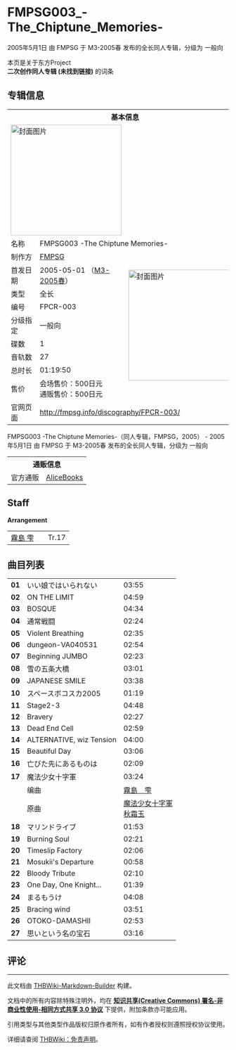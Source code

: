 # FMPSG003_-The_Chiptune_Memories-

<!-- source html: G:\repos\THBWiki-Markdown-Builder\THBWikiMarkdown\Temp\main\c\c9\ns0%3AFMPSG003_-The_Chiptune_Memories-.html -->

2005年5月1日 由 FMPSG 于 M3-2005春 发布的全长同人专辑，分级为 一般向

本页是关于东方Project  
 **二次创作同人专辑 (未找到链接)** 的词条

## 专辑信息

<table><tbody><tr><th colspan="3">基本信息</th></tr><tr><td class="cover-artwork-mobile" colspan="2"><a href="./文件-FMPSG003_-The_Chiptune_Memories-封面.jpg.md" class="image" title="封面图片"><img alt="封面图片" src="https://upload.thwiki.cc/thumb/3/30/FMPSG003_-The_Chiptune_Memories-%E5%B0%81%E9%9D%A2.jpg/252px-FMPSG003_-The_Chiptune_Memories-%E5%B0%81%E9%9D%A2.jpg" decoding="async" loading="lazy" width="252" height="252" srcset="https://upload.thwiki.cc/thumb/3/30/FMPSG003_-The_Chiptune_Memories-%E5%B0%81%E9%9D%A2.jpg/378px-FMPSG003_-The_Chiptune_Memories-%E5%B0%81%E9%9D%A2.jpg 1.5x, https://upload.thwiki.cc/thumb/3/30/FMPSG003_-The_Chiptune_Memories-%E5%B0%81%E9%9D%A2.jpg/504px-FMPSG003_-The_Chiptune_Memories-%E5%B0%81%E9%9D%A2.jpg 2x" data-file-width="696" data-file-height="696"></a></td>
</tr><tr><td class="label">名称</td><td colspan="2"> FMPSG003 -The Chiptune Memories- </td></tr><tr><td class="label">制作方</td><td><a href="./FMPSG.md" title="FMPSG">FMPSG</a></td><td class="cover-artwork" rowspan="9" style="min-width:252px;"><a href="./文件-FMPSG003_-The_Chiptune_Memories-封面.jpg.md" class="image" title="封面图片"><img alt="封面图片" src="https://upload.thwiki.cc/thumb/3/30/FMPSG003_-The_Chiptune_Memories-%E5%B0%81%E9%9D%A2.jpg/252px-FMPSG003_-The_Chiptune_Memories-%E5%B0%81%E9%9D%A2.jpg" decoding="async" loading="lazy" width="252" height="252" srcset="https://upload.thwiki.cc/thumb/3/30/FMPSG003_-The_Chiptune_Memories-%E5%B0%81%E9%9D%A2.jpg/378px-FMPSG003_-The_Chiptune_Memories-%E5%B0%81%E9%9D%A2.jpg 1.5x, https://upload.thwiki.cc/thumb/3/30/FMPSG003_-The_Chiptune_Memories-%E5%B0%81%E9%9D%A2.jpg/504px-FMPSG003_-The_Chiptune_Memories-%E5%B0%81%E9%9D%A2.jpg 2x" data-file-width="696" data-file-height="696"></a></td>
</tr><tr><td class="label">首发日期</td><td>2005-05-01&#160;（<a href="/展会作品列表?e=M3%2315">M3-2005春</a>）</td></tr><tr><td class="label">类型</td><td>全长</td></tr><tr><td class="label">编号</td><td>FPCR-003</td></tr><tr><td class="label">分级指定</td><td>一般向</td></tr><tr><td class="label">碟数</td><td>1</td></tr><tr><td class="label">音轨数</td><td>27</td></tr><tr><td class="label">总时长</td><td>01:19:50</td></tr><tr><td class="label">售价</td><td>会场售价：500日元<br>通贩售价：500日元</td></tr>
<tr><td class="label">官网页面</td><td colspan="2"><a rel="nofollow" class="external free" href="http://fmpsg.info/discography/FPCR-003/">http://fmpsg.info/discography/FPCR-003/</a></td></tr></tbody></table>

FMPSG003 -The Chiptune Memories-（同人专辑，FMPSG，2005） - 2005年5月1日 由 FMPSG 于 M3-2005春 发布的全长同人专辑，分级为 一般向

<table><tbody><tr><th colspan="3">通贩信息</th></tr><tr><td class="label">官方通贩</td><td colspan="2"><a rel="nofollow" class="external text" href="http://alice-books.com/item/show/10017-4">AliceBooks</a></td></tr></tbody></table>



## Staff
  
 **Arrangement**   

<table><tbody><tr><td><a href="/index.php?title=%E9%9C%A7%E5%B3%B6_%E9%9B%AB&amp;action=edit&amp;redlink=1" class="new" title="霧島 雫（页面不存在）">霧島 雫</a></td><td></td><td>Tr.17</td></tr></tbody></table>



## 曲目列表

<table><tbody><tr><td id="1" class="info"><b>01</b></td><td id="いい娘ではいられない" colspan="2" class="title">いい娘ではいられない<span class="thcsearchlinks"><a rel="nofollow" class="external text" href="https://cd.thwiki.cc?&amp;fromwiki=FMPSG003_-The_Chiptune_Memories-"><span title="搜索相似同人曲"></span></a></span></td><td class="time">03:55</td></tr>
<tr><td id="2" class="info"><b>02</b></td><td id="ON_THE_LIMIT" colspan="2" class="title">ON THE LIMIT<span class="thcsearchlinks"><a rel="nofollow" class="external text" href="https://cd.thwiki.cc?&amp;fromwiki=FMPSG003_-The_Chiptune_Memories-"><span title="搜索相似同人曲"></span></a></span></td><td class="time">04:59</td></tr>
<tr><td id="3" class="info"><b>03</b></td><td id="BOSQUE" colspan="2" class="title">BOSQUE<span class="thcsearchlinks"><a rel="nofollow" class="external text" href="https://cd.thwiki.cc?&amp;fromwiki=FMPSG003_-The_Chiptune_Memories-"><span title="搜索相似同人曲"></span></a></span></td><td class="time">04:34</td></tr>
<tr><td id="4" class="info"><b>04</b></td><td id="通常戦闘" colspan="2" class="title">通常戦闘<span class="thcsearchlinks"><a rel="nofollow" class="external text" href="https://cd.thwiki.cc?&amp;fromwiki=FMPSG003_-The_Chiptune_Memories-"><span title="搜索相似同人曲"></span></a></span></td><td class="time">02:24</td></tr>
<tr><td id="5" class="info"><b>05</b></td><td id="Violent_Breathing" colspan="2" class="title">Violent Breathing<span class="thcsearchlinks"><a rel="nofollow" class="external text" href="https://cd.thwiki.cc?&amp;fromwiki=FMPSG003_-The_Chiptune_Memories-"><span title="搜索相似同人曲"></span></a></span></td><td class="time">02:35</td></tr>
<tr><td id="6" class="info"><b>06</b></td><td id="dungeon-VA040531" colspan="2" class="title">dungeon-VA040531<span class="thcsearchlinks"><a rel="nofollow" class="external text" href="https://cd.thwiki.cc?&amp;fromwiki=FMPSG003_-The_Chiptune_Memories-"><span title="搜索相似同人曲"></span></a></span></td><td class="time">02:54</td></tr>
<tr><td id="7" class="info"><b>07</b></td><td id="Beginning_JUMBO" colspan="2" class="title">Beginning JUMBO<span class="thcsearchlinks"><a rel="nofollow" class="external text" href="https://cd.thwiki.cc?&amp;fromwiki=FMPSG003_-The_Chiptune_Memories-"><span title="搜索相似同人曲"></span></a></span></td><td class="time">02:23</td></tr>
<tr><td id="8" class="info"><b>08</b></td><td id="雪の五条大橋" colspan="2" class="title">雪の五条大橋<span class="thcsearchlinks"><a rel="nofollow" class="external text" href="https://cd.thwiki.cc?&amp;fromwiki=FMPSG003_-The_Chiptune_Memories-"><span title="搜索相似同人曲"></span></a></span></td><td class="time">03:01</td></tr>
<tr><td id="9" class="info"><b>09</b></td><td id="JAPANESE_SMILE" colspan="2" class="title">JAPANESE SMILE<span class="thcsearchlinks"><a rel="nofollow" class="external text" href="https://cd.thwiki.cc?&amp;fromwiki=FMPSG003_-The_Chiptune_Memories-"><span title="搜索相似同人曲"></span></a></span></td><td class="time">03:38</td></tr>
<tr><td id="10" class="info"><b>10</b></td><td id="スペースボコスカ2005" colspan="2" class="title">スペースボコスカ2005<span class="thcsearchlinks"><a rel="nofollow" class="external text" href="https://cd.thwiki.cc?&amp;fromwiki=FMPSG003_-The_Chiptune_Memories-"><span title="搜索相似同人曲"></span></a></span></td><td class="time">01:19</td></tr>
<tr><td id="11" class="info"><b>11</b></td><td id="Stage2-3" colspan="2" class="title">Stage2-3<span class="thcsearchlinks"><a rel="nofollow" class="external text" href="https://cd.thwiki.cc?&amp;fromwiki=FMPSG003_-The_Chiptune_Memories-"><span title="搜索相似同人曲"></span></a></span></td><td class="time">04:48</td></tr>
<tr><td id="12" class="info"><b>12</b></td><td id="Bravery" colspan="2" class="title">Bravery<span class="thcsearchlinks"><a rel="nofollow" class="external text" href="https://cd.thwiki.cc?&amp;fromwiki=FMPSG003_-The_Chiptune_Memories-"><span title="搜索相似同人曲"></span></a></span></td><td class="time">02:27</td></tr>
<tr><td id="13" class="info"><b>13</b></td><td id="Dead_End_Cell" colspan="2" class="title">Dead End Cell<span class="thcsearchlinks"><a rel="nofollow" class="external text" href="https://cd.thwiki.cc?&amp;fromwiki=FMPSG003_-The_Chiptune_Memories-"><span title="搜索相似同人曲"></span></a></span></td><td class="time">02:59</td></tr>
<tr><td id="14" class="info"><b>14</b></td><td id="ALTERNATIVE,_wiz_Tension" colspan="2" class="title">ALTERNATIVE, wiz Tension<span class="thcsearchlinks"><a rel="nofollow" class="external text" href="https://cd.thwiki.cc?&amp;fromwiki=FMPSG003_-The_Chiptune_Memories-"><span title="搜索相似同人曲"></span></a></span></td><td class="time">04:00</td></tr>
<tr><td id="15" class="info"><b>15</b></td><td id="Beautiful_Day" colspan="2" class="title">Beautiful Day<span class="thcsearchlinks"><a rel="nofollow" class="external text" href="https://cd.thwiki.cc?&amp;fromwiki=FMPSG003_-The_Chiptune_Memories-"><span title="搜索相似同人曲"></span></a></span></td><td class="time">03:06</td></tr>
<tr><td id="16" class="info"><b>16</b></td><td id="亡びた先にあるものは" colspan="2" class="title">亡びた先にあるものは<span class="thcsearchlinks"><a rel="nofollow" class="external text" href="https://cd.thwiki.cc?&amp;fromwiki=FMPSG003_-The_Chiptune_Memories-"><span title="搜索相似同人曲"></span></a></span></td><td class="time">02:09</td></tr>
<tr><td id="17" class="infoYD"><b>17</b></td><td id="魔法少女十字軍" colspan="2" class="title">魔法少女十字軍<span class="thcsearchlinks"><a rel="nofollow" class="external text" href="https://cd.thwiki.cc?arrange=霧島　雫&amp;ogmusic=魔法少女十字軍&amp;fromwiki=FMPSG003_-The_Chiptune_Memories-"><span title="搜索相似同人曲"></span></a></span></td><td class="time">03:24</td></tr><tr><td class="left"></td><td class="label">编曲</td><td class="text" colspan="2"><a href="/index.php?title=%E9%9C%A7%E5%B3%B6_%E9%9B%AB&amp;action=edit&amp;redlink=1" class="new" title="霧島 雫（页面不存在）">霧島　雫</a><span class="thcsearchlinks"><a rel="nofollow" class="external text" href="https://cd.thwiki.cc?arrange=，霧島　雫&amp;fromwiki=FMPSG003_-The_Chiptune_Memories-"><span></span></a></span></td></tr><tr><td class="left"></td><td class="label">原曲</td><td class="text" colspan="2"><span class="thcsearchlinks"><a rel="nofollow" class="external text" href="https://cd.thwiki.cc?ogmusic=魔法少女十字軍&amp;fromwiki=FMPSG003_-The_Chiptune_Memories-"><span></span></a></span><div class="ogmusic"><a href="./魔法少女十字軍.md" class="mw-redirect" title="魔法少女十字軍">魔法少女十字軍</a></div><div class="source"><a href="./秋霜玉.md" title="秋霜玉">秋霜玉</a></div></td></tr>
<tr><td id="18" class="info"><b>18</b></td><td id="マリンドライブ" colspan="2" class="title">マリンドライブ<span class="thcsearchlinks"><a rel="nofollow" class="external text" href="https://cd.thwiki.cc?&amp;fromwiki=FMPSG003_-The_Chiptune_Memories-"><span title="搜索相似同人曲"></span></a></span></td><td class="time">01:53</td></tr>
<tr><td id="19" class="info"><b>19</b></td><td id="Burning_Soul" colspan="2" class="title">Burning Soul<span class="thcsearchlinks"><a rel="nofollow" class="external text" href="https://cd.thwiki.cc?&amp;fromwiki=FMPSG003_-The_Chiptune_Memories-"><span title="搜索相似同人曲"></span></a></span></td><td class="time">02:21</td></tr>
<tr><td id="20" class="info"><b>20</b></td><td id="Timeslip_Factory" colspan="2" class="title">Timeslip Factory<span class="thcsearchlinks"><a rel="nofollow" class="external text" href="https://cd.thwiki.cc?&amp;fromwiki=FMPSG003_-The_Chiptune_Memories-"><span title="搜索相似同人曲"></span></a></span></td><td class="time">02:06</td></tr>
<tr><td id="21" class="info"><b>21</b></td><td id="Mosukii&#39;s_Departure" colspan="2" class="title">Mosukii&#39;s Departure<span class="thcsearchlinks"><a rel="nofollow" class="external text" href="https://cd.thwiki.cc?&amp;fromwiki=FMPSG003_-The_Chiptune_Memories-"><span title="搜索相似同人曲"></span></a></span></td><td class="time">00:58</td></tr>
<tr><td id="22" class="info"><b>22</b></td><td id="Bloody_Tribute" colspan="2" class="title">Bloody Tribute<span class="thcsearchlinks"><a rel="nofollow" class="external text" href="https://cd.thwiki.cc?&amp;fromwiki=FMPSG003_-The_Chiptune_Memories-"><span title="搜索相似同人曲"></span></a></span></td><td class="time">02:10</td></tr>
<tr><td id="23" class="info"><b>23</b></td><td id="One_Day,_One_Knight..." colspan="2" class="title">One Day, One Knight...<span class="thcsearchlinks"><a rel="nofollow" class="external text" href="https://cd.thwiki.cc?&amp;fromwiki=FMPSG003_-The_Chiptune_Memories-"><span title="搜索相似同人曲"></span></a></span></td><td class="time">01:39</td></tr>
<tr><td id="24" class="info"><b>24</b></td><td id="まるもうけ" colspan="2" class="title">まるもうけ<span class="thcsearchlinks"><a rel="nofollow" class="external text" href="https://cd.thwiki.cc?&amp;fromwiki=FMPSG003_-The_Chiptune_Memories-"><span title="搜索相似同人曲"></span></a></span></td><td class="time">04:08</td></tr>
<tr><td id="25" class="info"><b>25</b></td><td id="Bracing_wind" colspan="2" class="title">Bracing wind<span class="thcsearchlinks"><a rel="nofollow" class="external text" href="https://cd.thwiki.cc?&amp;fromwiki=FMPSG003_-The_Chiptune_Memories-"><span title="搜索相似同人曲"></span></a></span></td><td class="time">03:51</td></tr>
<tr><td id="26" class="info"><b>26</b></td><td id="OTOKO-DAMASHII" colspan="2" class="title">OTOKO-DAMASHII<span class="thcsearchlinks"><a rel="nofollow" class="external text" href="https://cd.thwiki.cc?&amp;fromwiki=FMPSG003_-The_Chiptune_Memories-"><span title="搜索相似同人曲"></span></a></span></td><td class="time">02:53</td></tr>
<tr><td id="27" class="info"><b>27</b></td><td id="思いという名の宝石" colspan="2" class="title">思いという名の宝石<span class="thcsearchlinks"><a rel="nofollow" class="external text" href="https://cd.thwiki.cc?&amp;fromwiki=FMPSG003_-The_Chiptune_Memories-"><span title="搜索相似同人曲"></span></a></span></td><td class="time">03:16</td></tr></tbody></table>



## 评论




---

此文档由 [THBWiki-Markdown-Builder](https://github.com/Delsin-Yu/THBWiki-Markdown-Builder) 构建。

文档中的所有内容除特殊注明外，均在 [**知识共享(Creative Commons) 署名-非商业性使用-相同方式共享 3.0 协议**](https://creativecommons.org/licenses/by-sa/3.0/deed.zh-hans) 下提供，附加条款亦可能应用。

引用类型与其他类型作品版权归原作者所有，如有作者授权则遵照授权协议使用。

详细请查阅 [THBWiki：免责声明](https://thbwiki.cc/THBWiki:%E5%85%8D%E8%B4%A3%E5%A3%B0%E6%98%8E)。

